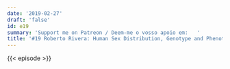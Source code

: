 ```yaml
---
date: '2019-02-27'
draft: 'false'
id: e19
summary: 'Support me on Patreon / Deem-me o vosso apoio em:   '
title: '#19 Roberto Rivera: Human Sex Distribution, Genotype and Phenotype, Epigenetics'
---
```

{{< episode >}}
